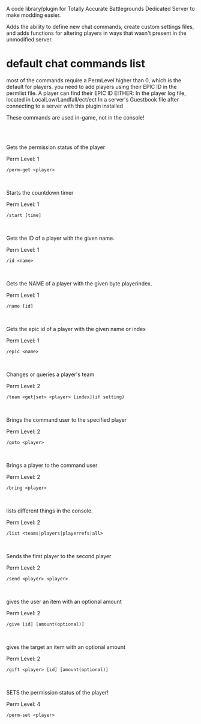A code library/plugin for Totally Accurate Battlegrounds Dedicated Server to make modding easier. 

Adds the ability to define new chat commands, create custom settings files, and adds functions for altering players in ways that wasn't present in the unmodified server.

<h1>default chat commands list</h1>

most of the commands require a PermLevel higher than 0, which is the default for players. you need to add players using their EPIC ID in the permlist file. 
A player can find their EPIC ID EITHER:
In the player log file, located in LocalLow/Landfall/ect/ect
In a server's Guestbook file after connecting to a server with this plugin installed

These commands are used in-game, not in the console!

<br>
<br>

Gets the permission status of the player

Perm Level: 1

`/perm-get <player>`

<br>

Starts the countdown timer

Perm Level: 1

`/start [time]`

<br>

Gets the ID of a player with the given name.

Perm Level: 1

`/id <name>`

<br>

Gets the NAME of a player with the given byte playerindex.

Perm Level: 1

`/name [id]`

<br>

Gets the epic id of a player with the given name or index

Perm Level: 1

`/epic <name>`

<br>

Changes or queries a player's team

Perm Level: 2

`/team <get|set> <player> [index](if setting)`

<br>

Brings the command user to the specified player

Perm Level: 2

`/goto <player>`

<br>

Brings a player to the command user

Perm Level: 2

`/bring <player>`

<br>

lists different things in the console.

Perm Level: 2

`/list <teams|players|playerrefs|all>`

<br>

Sends the first player to the second player

Perm Level: 2

`/send <player> <player>`

<br>

gives the user an item with an optional amount

Perm Level: 2

`/give [id] [amount(optional)]`

<br>

gives the target an item with an optional amount

Perm Level: 2

`/gift <player> [id] [amount(optional)]`

<br>

SETS the permission status of the player!

Perm Level: 4

`/perm-set <player>`


